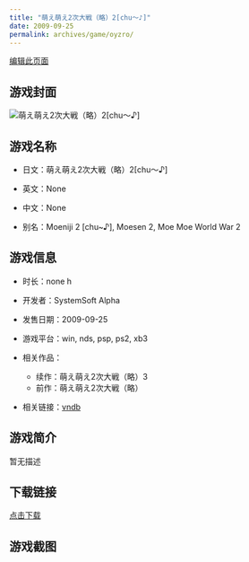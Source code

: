 ```yaml
---
title: "萌え萌え2次大戦（略）2[chu～♪]"
date: 2009-09-25
permalink: archives/game/oyzro/
---
```

[编辑此页面](https://github.com/ACG-3/ADV3-source/blob/main/source/_posts/%E8%90%8C%E3%81%88%E8%90%8C%E3%81%882%E6%AC%A1%E5%A4%A7%E6%88%A6%EF%BC%88%E7%95%A5%EF%BC%892%5Bchu%EF%BD%9E%E2%99%AA%5D.md)

## 游戏封面

![萌え萌え2次大戦（略）2[chu～♪]](https://pan.timero.xyz/d/onedrive/img_lib_001/%E8%90%8C%E3%81%88%E8%90%8C%E3%81%882%E6%AC%A1%E5%A4%A7%E6%88%A6%EF%BC%88%E7%95%A5%EF%BC%892%5Bchu%EF%BD%9E%E2%99%AA%5D_cover.avif)


## 游戏名称

- 日文：萌え萌え2次大戦（略）2[chu～♪]
- 英文：None
- 中文：None

- 别名：Moeniji 2 [chu~♪], Moesen 2, Moe Moe World War 2


## 游戏信息

- 时长：none h
- 开发者：SystemSoft Alpha
- 发售日期：2009-09-25
- 游戏平台：win, nds, psp, ps2, xb3
- 相关作品：
   - 续作：萌え萌え2次大戦（略）3
   - 前作：萌え萌え2次大戦（略）

- 相关链接：[vndb](https://vndb.org/v23548)


## 游戏简介

暂无描述


## 下载链接

[点击下载](https://pan.timero.xyz/onedrive/adv_lib_001/%E8%90%8C%E3%81%88%E8%90%8C%E3%81%882%E6%AC%A1%E5%A4%A7%E6%88%A6%EF%BC%88%E7%95%A5%EF%BC%892%5Bchu%EF%BD%9E%E2%99%AA%5D)


## 游戏截图


